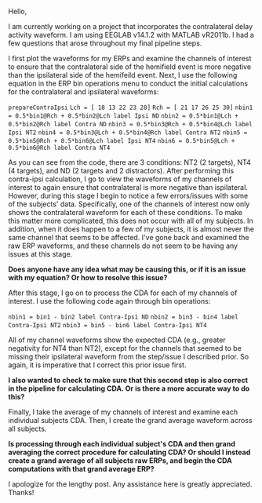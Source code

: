 Hello,

I am currently working on a project that incorporates the contralateral delay activity waveform. I am using EEGLAB v14.1.2 with MATLAB vR2011b. I had a few questions that arose throughout my final pipeline steps.

I first plot the waveforms for my ERPs and examine the channels of interest to ensure that the contralateral side of the hemifield event is more negative than the ipsilateral side of the hemifeild event. Next, I use the following equation in the ERP bin operations menu to conduct the initial calculations for the contralateral and ipsilateral waveforms: 

`prepareContraIpsi`
`Lch = [ 18 13 22 23 28]`
`Rch = [ 21 17 26 25 30]`
`nbin1 = 0.5*bin1@Rch + 0.5*bin2@Lch label Ipsi ND`
`nbin2 = 0.5*bin1@Lch + 0.5*bin2@Rch label Contra ND`
`nbin3 = 0.5*bin3@Rch + 0.5*bin4@Lch label Ipsi NT2`
`nbin4 = 0.5*bin3@Lch + 0.5*bin4@Rch label Contra NT2`
`nbin5 = 0.5*bin5@Rch + 0.5*bin6@Lch label Ipsi NT4`
`nbin6 = 0.5*bin5@Lch + 0.5*bin6@Rch label Contra NT4`

As you can see from the code, there are 3 conditions: NT2 (2 targets), NT4 (4 targets), and ND (2 targets and 2 distractors). After performing this contra-ipsi calculation, I go to view the waveforms of my channels of interest to again ensure that contralateral is more negative than ispilateral. However, during this stage I begin to notice a few errors/issues with some of the subjects' data. Specifically, one of the channels of interest now only shows the contralateral waveform for each of these conditions. To make this matter more complicated, this does not occur with all of my subjects. In addition, when it does happen to a few of my subjects, it is almost never the same channel that seems to be affected. I've gone back and examined the raw ERP waveforms, and these channels do not seem to be having any issues at this stage. 

**Does anyone have any idea what may be causing this, or if it is an issue with my equation? Or how to resolve this issue?**

After this stage, I go on to process the CDA for each of my channels of interest. I use the following code again through bin operations:

`nbin1 = bin1 - bin2 label Contra-Ipsi ND`
`nbin2 = bin3 - bin4 label Contra-Ipsi NT2`
`nbin3 = bin5 - bin6 label Contra-Ipsi NT4`

All of my channel waveforms show the expected CDA (e.g., greater negativity for NT4 than NT2), except for the channels that seemed to be missing their ipsilateral waveform from the step/issue I described prior. So again, it is imperative that I correct this prior issue first. 

**I also wanted to check to make sure that this second step is also correct in the pipeline for calculating CDA. Or is there a more accurate way to do this?**

Finally, I take the average of my channels of interest and examine each individual subjects CDA. Then, I create the grand average waveform across all subjects. 

**Is processing through each individual subject's CDA and then grand averaging the correct procedure for calculating CDA? Or should I instead create a grand average of all subjects raw ERPs, and begin the CDA computations with that grand average ERP?**

I apologize for the lengthy post. Any assistance here is greatly appreciated. Thanks!


